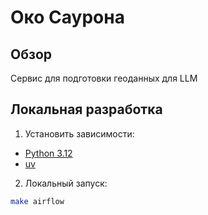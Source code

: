 # Око Саурона

## Обзор

Сервис для подготовки геоданных для LLM

## Локальная разработка

1. Установить зависимости:

* [Python 3.12](https://www.python.org)
* [uv](https://docs.astral.sh/uv)

2. Локальный запуск:

```bash
make airflow
```
